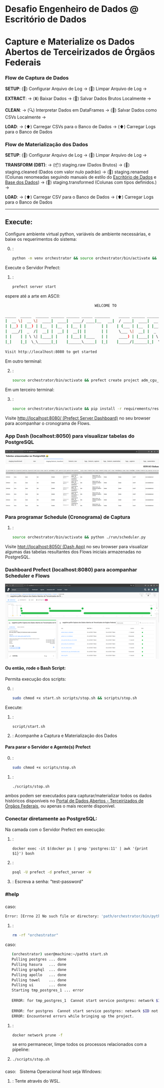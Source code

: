# Desafio Engenheiro de Dados @ Escritório de Dados
# Capture e Materialize os Dados Abertos de Terceirizados de Órgãos Federais

### Flow de Captura de Dados
**SETUP**:
(🔧) Configurar Arquivo de Log -> (🧹) Limpar Arquivo de Log ->

**EXTRACT**:
 -> (⬇️) Baixar Dados -> (💾) Salvar Dados Brutos Localmente ->

**CLEAN**:
 -> (🔍) Interpretar Dados em DataFrames -> (📝) Salvar Dados como CSVs Localmente ->

**LOAD**:
 -> (⬆️) Carregar CSVs para o Banco de Dados -> (⬆️) Carregar Logs para o Banco de Dados

### Flow de Materialização dos Dados

**SETUP**:
    (🔧) Configurar Arquivo de Log -> (🧹) Limpar Arquivo de Log  ->

**TRANSFORM (DBT)**:
    -> (📦) staging.raw (Dados Brutos) -> (🧼) staging.cleaned (Dados com valor nulo padrão) -> 
    (📝) staging.renamed (Colunas renomeadas seguindo manuais de estilo do [Escritório de Dados](https://docs.dados.rio/guia-desenvolvedores/manual-estilo/#nome-e-ordem-das-colunas) e [Base dos Dados](https://basedosdados.github.io/mais/style_data/)) -> (🔧) staging.transformed (Colunas com tipos definidos.) ->

**LOAD**:
    -> (⬆️) Carregar CSV para o Banco de Dados -> (⬆️) Carregar Logs para o Banco de Dados

---
## Execute:

Configure ambiente virtual python, variáveis de ambiente necessárias, e baixe os requerimentos do sistema:

0. :
   ```sh
   python -m venv orchestrator && source orchestrator/bin/activate && cp .env.example .env && pip install -r requirements/start.txt
   ```

Execute o Servidor Prefect:

1. :
   ```sh
   prefect server start
   ```

espere até a arte em ASCII:
```sh
                                         WELCOME TO

_____  _____  ______ ______ ______ _____ _______    _____ ______ _______      ________ _____
|  __ \|  __ \|  ____|  ____|  ____/ ____|__   __|  / ____|  ____|  __ \ \    / /  ____|  __ \
| |__) | |__) | |__  | |__  | |__ | |       | |    | (___ | |__  | |__) \ \  / /| |__  | |__) |
|  ___/|  _  /|  __| |  __| |  __|| |       | |     \___ \|  __| |  _  / \ \/ / |  __| |  _  /
| |    | | \ \| |____| |    | |___| |____   | |     ____) | |____| | \ \  \  /  | |____| | \ \
|_|    |_|  \_\______|_|    |______\_____|  |_|    |_____/|______|_|  \_\  \/   |______|_|  \_\

Visit http://localhost:8080 to get started
```

Em outro terminal:

2. :
   ```sh
   source orchestrator/bin/activate && prefect create project adm_cgu_terceirizados && python ./run/capture.py && python ./run/materialize.py && python ./run/historic_capture.py && python ./run/historic_materialize.py
   ```

Em um terceiro terminal:

3. :
   ```sh
   source orchestrator/bin/activate && pip install -r requirements/results.txt && python ./run/results.py
   ```
Visite [http://localhost:8080/ (Prefect Server Dashboard)](http://localhost:8080/) no seu browser para acompanhar o cronograma de Flows.

### App Dash (localhost:8050) para visualizar tabelas do PostgreSQL
![dash_visualization_staging_transformed](images/dash_visualization_staging_transformed.png)

### Para programar Schedule (Cronograma) de Captura

1. :
   ```sh
   source orchestrator/bin/activate && python ./run/scheduler.py
   ```

Visite [htpt://localhost:8050/ (Dash App)](http://localhost:8050/) no seu browser para visualizar algumas das tabelas resultantes dos Flows iniciais armazenadas no PostgreSQL.

### Dashboard Prefect (localhost:8080) para acompanhar Scheduler e Flows
![prefect_dashboard_capture_flow_visualization](images/prefect_dashboard_capture_flow_visualization.png)


#### Ou então, rode o Bash Script:

Permita execução dos scripts:

0. :
   ```sh
   sudo chmod +x start.sh scripts/stop.sh && scripts/stop.sh
   ```
Execute:

1. :
   ```sh
   script/start.sh
   ```

2. : Acompanhe a Captura e Materialização dos Dados

#### Para parar o Servidor e Agente(s) Prefect

0. :
   ```sh
   sudo chmod +x scripts/stop.sh
   ```

1. :
   ```sh
   ./scripts/stop.sh
   ```

ambos podem ser executados para capturar/materializar todos os dados históricos disponíveis no [Portal de Dados Abertos - Terceirizados de Órgãos Federais](https://www.gov.br/cgu/pt-br/acesso-a-informacao/dados-abertos/arquivos/terceirizados), ou apenas o mais recente disponível.

### Conectar diretamente ao PostgreSQL:

Na camada com o Servidor Prefect em execução:

1. : 
   ```
   docker exec -it $(docker ps | grep 'postgres:11' | awk '{print $1}') bash
   ```
2. :
   ```sh
   psql -U prefect -d prefect_server -W
   ```
3. :
Escreva a senha: "test-password"

<!-- #### Opção 3: Rode dentro de um container Docker (WIP)

Permita execução dos scripts necessários e configuração docker:

0. :
   ```sh
   sudo chmod +x scripts/docker_start.sh && scripts/stop.sh && scripts/stop.sh && sudo docker service start
   ```

Construa a imagem docker:

1. : 
   ```sh
   docker build -t adm_cgu_terceirizados_pipeline .
   ```
   É esperado que "Installing build dependencies: finished with status 'done'" e "Running setup install for numpy" demore um pouquinho.

Rode a imagem docker:

2. : 
   ```sh
   docker run -it --privileged -v /var/run/docker.sock:/var/run/docker.sock -p 8080:8080 -p 4200:4200 -p 8050:8050 adm_cgu_terceirizados_pipeline
   ``` -->

### #help
###
caso:
   ```sh
   Error: [Errno 2] No such file or directory: 'path/orchestrator/bin/python'
   ```

1. :
   ```sh
   rm -rf "orchestrator"
   ```

caso:
```sh
   (orchestrator) user@machine:~/path$ start.sh
   Pulling postgres ... done
   Pulling hasura   ... done
   Pulling graphql  ... done
   Pulling apollo   ... done
   Pulling towel    ... done
   Pulling ui       ... done
   Starting tmp_postgres_1 ... error

   ERROR: for tmp_postgres_1  Cannot start service postgres: network $ID not found

   ERROR: for postgres  Cannot start service postgres: network $ID not found
   ERROR: Encountered errors while bringing up the project.
   ```
1. :
   ```sh
   docker network prune -f
   ```

   se erro permanecer, limpe todos os processos relacionados com a pipeline:
1. 
   ```sh
   ./scripts/stop.sh
   ```

###

caso:
&nbsp; Sistema Operacional host seja Windows:

1. :
   Tente através do WSL.
